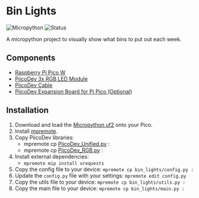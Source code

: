 # Bin Lights

![Micropython](https://img.shields.io/badge/Micropython-1.22.2-green?style=flat-square)
![Status](https://img.shields.io/badge/Status-Beta-yellowgreen?style=flat-square)

A micropython project to visually show what bins to put out each week.

## Components

- [Raspberry Pi Pico W](https://www.raspberrypi.com/products/raspberry-pi-pico/)
- [PiicoDev 3x RGB LED Module](https://core-electronics.com.au/piicodev-3x-rgb-led-module.html)
- [PiicoDev Cable](https://core-electronics.com.au/piicodev/cables.html)
- [PiicoDev Expansion Board for Pi Pico (Optional)](https://core-electronics.com.au/piicodev-lipo-expansion-board-for-raspberry-pi-pico.html)

## Installation

1. Download and load the [Micropython uf2](https://www.raspberrypi.com/documentation/microcontrollers/micropython.html) onto your Pico.
2. Install [mpremote](https://pypi.org/project/mpremote/).
3. Copy PiicoDev libraries:
    - mpremote cp [PiicoDev_Unified.py](https://github.com/CoreElectronics/CE-PiicoDev-Unified) :
    - mpremote cp [PiicoDev_RGB.py](https://github.com/CoreElectronics/CE-PiicoDev-RGB-LED-MicroPython-Module) :
4. Install external dependencies:
    - `mpremote mip install urequests`
5. Copy the config file to your device: `mpremote cp bin_lights/config.py :`
6. Update the `config.py` file with your settings: `mpremote edit config.py`
7. Copy the utils file to your device: `mpremote cp bin_lights/utils.py :`
8. Copy the main file to your device: `mpremote cp bin_lights/main.py :`

